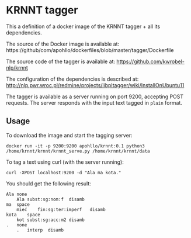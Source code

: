 # KRNNT tagger

This a definition of a docker image of the KRNNT tagger + all its dependencies. 

The source of the Docker image is available at:
https://github/com/apohllo/dockerfiles/blob/master/tagger/Dockerfile

The source code of the tagger is available at:
https://github.com/kwrobel-nlp/krnnt

The configuration of the dependencies is described at:
http://nlp.pwr.wroc.pl/redmine/projects/libpltagger/wiki/InstallOnUbuntu11

The tagger is available as a server running on port 9200, accepting POST requests.
The server responds with the input text tagged in `plain` format.

## Usage

To download the image and start the tagging server:

```
docker run -it -p 9200:9200 apohllo/krnnt:0.1 python3 /home/krnnt/krnnt/krnnt_serve.py /home/krnnt/krnnt/data
```

To tag a text using curl (with the server running):

```
curl -XPOST localhost:9200 -d "Ala ma kota."
```

You should get the following result:

```
Ala	none
	Ala	subst:sg:nom:f	disamb
ma	space
	mieć	fin:sg:ter:imperf	disamb
kota	space
	kot	subst:sg:acc:m2	disamb
.	none
	.	interp	disamb
```
